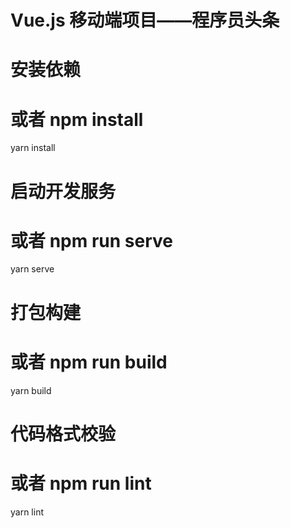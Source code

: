 # Vue.js 移动端项目——程序员头条

# 安装依赖
# 或者 npm install
yarn install

# 启动开发服务
# 或者 npm run serve
yarn serve

# 打包构建
# 或者 npm run build
yarn build

# 代码格式校验
# 或者 npm run lint
yarn lint
```
